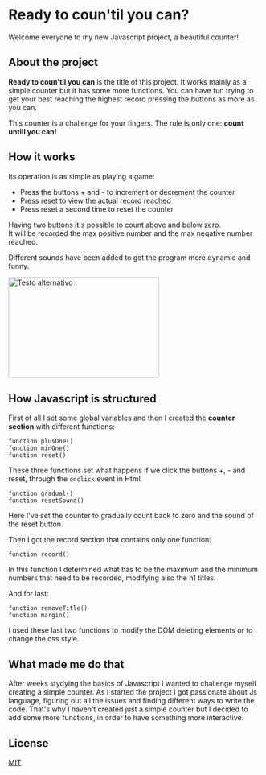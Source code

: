 # Ready to coun'til you can?

Welcome everyone to my new Javascript project, a beautiful counter!

## About the project

**Ready to coun'til you can** is the title of this project. It works mainly as a simple counter but it has some more functions. You can have fun trying to get your best reaching the highest record pressing the buttons as more as you can.  

This counter is a challenge for your fingers. The rule is only one: **count untill you can!**

## How it works

Its operation is as simple as playing a game:

- Press the buttons + and - to increment or decrement the counter
- Press reset to view the actual record reached
- Press reset a second time to reset the counter

Having two buttons it's possible to count above and below zero.   
It will be recorded the max positive number and the max negative number reached.

Different sounds have been added to get the program more dynamic and funny.

<a href="https://tommasoaricci.github.io/javascript-counter/">
    <img src="https://i.postimg.cc/W134vYJv/Screenshot-2023-12-16-142807.png" alt="Testo alternativo" width="300" height="200">
</a>

## How Javascript is structured

First of all I set some global variables and then I created the **counter section** with different functions:

```
function plusOne()
function minOne()
function reset()
```

These three functions set what happens if we click the buttons +, - and reset, through the ```onclick``` event in Html.

```
function gradual()
function resetSound()
```

Here I've set the counter to gradually count back to zero and the sound of the reset button.

Then I got the record section that contains only one function:

```
function record()
```
In this function I determined what has to be the maximum and the minimum numbers that need to be recorded, modifying also the h1 titles.

And for last:

```
function removeTitle()
function margin()
```
I used these last two functions to modify the DOM deleting elements or to change the css style.

## What made me do that

After weeks stydying the basics of Javascript I wanted to challenge myself creating a simple counter. As I started the project I got passionate about Js language, figuring out all the issues and finding different ways to write the code. That's why I haven't created just a simple counter but I decided to add some more functions, in order to have something more interactive.  

## License

[MIT](https://choosealicense.com/licenses/mit/)


